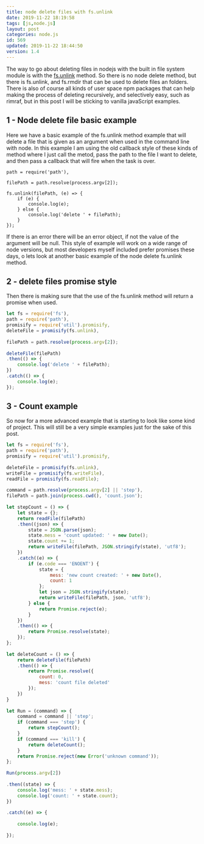 ```yaml
---
title: node delete files with fs.unlink
date: 2019-11-22 18:19:58
tags: [js,node.js]
layout: post
categories: node.js
id: 569
updated: 2019-11-22 18:44:50
version: 1.4
---
```


The way to go about deleting files in nodejs with the built in file system module is with the [fs.unlink](https://nodejs.org/docs/latest/api/fs.html#fs_fs_unlink_path_callback) method. So there is no node delete method, but there is fs.unlink, and fs.rmdir that can be used to delete files an folders. There is also of course all kinds of user space npm packages that can help making the process of deleting recursively, and selectively easy, such as rimraf, but in this post I will be sticking to vanilla javaScript examples.

<!-- more -->

## 1 - Node delete file basic example

Here we have a basic example of the fs.unlink method example that will delete a file that is given as an argument when used in the command line with node. In this example I am using the old callback style of these kinds of method where I just call the metod, pass the path to the file I want to delete, and then pass a callback that will fire when the task is over.

```jslet fs = require('fs'),
path = require('path'),

filePath = path.resolve(process.argv[2]);

fs.unlink(filePath, (e) => {
    if (e) {
        console.log(e);
    } else {
        console.log('delete ' + filePath);
    }
});
```

If there is an error there will be an error object, if not the value of the argument will be null. This style of example will work on a wide range of node versions, but most developers myself included prefer promises these days, o lets look at another basic example of the node delete fs.unlink method.

## 2 - delete files promise style

Then there is making sure that the use of the fs.unlink method will return a promise when used.

```js
let fs = require('fs'),
path = require('path'),
promisify = require('util').promisify,
deleteFile = promisify(fs.unlink),
 
filePath = path.resolve(process.argv[2]);
 
deleteFile(filePath)
.then(() => {
    console.log('delete ' + filePath);
})
.catch(() => {
    console.log(e);
});
```

## 3 - Count example

So now for a more advanced example that is starting to look like some kind of project. This will still be a very simple examples just for the sake of this post.

```js
let fs = require('fs'),
path = require('path'),
promisify = require('util').promisify,
 
deleteFile = promisify(fs.unlink),
writeFile = promisify(fs.writeFile),
readFile = promisify(fs.readFile);
 
command = path.resolve(process.argv[2] || 'step'),
filePath = path.join(process.cwd(), 'count.json');
 
let stepCount = () => {
    let state = {};
    return readFile(filePath)
    .then((json) => {
        state = JSON.parse(json);
        state.mess = 'count updated: ' + new Date();
        state.count += 1;
        return writeFile(filePath, JSON.stringify(state), 'utf8');
    })
    .catch((e) => {
        if (e.code === 'ENOENT') {
            state = {
                mess: 'new count created: ' + new Date(),
                count: 1
            };
            let json = JSON.stringify(state);
            return writeFile(filePath, json, 'utf8');
        } else {
            return Promise.reject(e);
        }
    })
    .then(() => {
        return Promise.resolve(state);
    });
};
 
let deleteCount = () => {
    return deleteFile(filePath)
    .then(() => {
        return Promise.resolve({
            count: 0,
            mess: 'count file deleted'
        });
    })
}
 
let Run = (command) => {
    command = command || 'step';
    if (command === 'step') {
        return stepCount();
    }
    if (command === 'kill') {
        return deleteCount();
    }
    return Promise.reject(new Error('unknown command'));
};
 
Run(process.argv[2])
 
.then((state) => {
    console.log('mess: ' + state.mess);
    console.log('count: ' + state.count);
})
 
.catch((e) => {
 
    console.log(e);
 
});
```